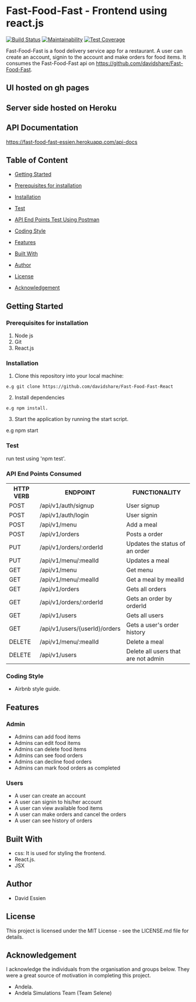 # Fast-Food-Fast - Frontend using react.js
[![Build Status](https://travis-ci.org/davidshare/Fast-Food-Fast-React.svg?branch=develop)](https://travis-ci.org/davidshare/Fast-Food-Fast-React)
[![Maintainability](https://api.codeclimate.com/v1/badges/20a424b4b4eae141ebea/maintainability)](https://codeclimate.com/github/davidshare/Fast-Food-Fast-React/maintainability)
[![Test Coverage](https://api.codeclimate.com/v1/badges/20a424b4b4eae141ebea/test_coverage)](https://codeclimate.com/github/davidshare/Fast-Food-Fast-React/test_coverage)

Fast-Food-Fast is a food delivery service app for a restaurant. A user can create an account, signin to the account and make orders for food items. It consumes the Fast-Food-Fast api on https://github.com/davidshare/Fast-Food-Fast.

## UI hosted on gh pages


## Server side hosted on Heroku


## API Documentation
https://fast-food-fast-essien.herokuapp.com/api-docs

## Table of Content
 * [Getting Started](#getting-started)

 * [Prerequisites for installation](#Prerequisites)
 
 * [Installation](#installation)

 * [Test](#test)
 
 * [ API End Points Test Using Postman](#api-end-points)

 * [Coding Style](#coding-style)
 
 * [Features](#features)
 
 * [Built With](#built-with)
 
 * [Author](#author)

 * [License](#lincense)

 * [Acknowledgement](#acknowledgement)

## Getting Started

### Prerequisites for installation
1. Node js
3. Git
4. React.js

### Installation
1. Clone this repository into your local machine:
```
e.g git clone https://github.com/davidshare/Fast-Food-Fast-React
```
2. Install dependencies 
```
e.g npm install.
```
3. Start the application by running the start script.

e.g npm start

### Test
run test using 'npm test'.

### API End Points Consumed

<table>
<tr><th>HTTP VERB</th><th>ENDPOINT</th><th>FUNCTIONALITY</th></tr>

<tr><td>POST</td> <td>/api/v1/auth/signup</td>  <td>User signup</td></tr>

<tr><td>POST</td> <td>/api/v1/auth/login</td>  <td>User signin</td></tr>

<tr><td>POST</td> <td>/api/v1/menu</td>  <td>Add a meal</td></tr>

<tr><td>POST</td> <td>/api/v1/orders</td>  <td>Posts a order</td></tr>

<tr><td>PUT</td> <td>/api/v1/orders/:orderId</td>  <td>Updates the status of an order</td></tr>

<tr><td>PUT</td> <td>/api/v1/menu/:mealId</td>  <td>Updates a meal</td></tr>

<tr><td>GET</td> <td>/api/v1/menu</td>  <td>Get menu</td></tr>

<tr><td>GET</td> <td>/api/v1/menu/:mealId</td>  <td>Get a meal by mealId</td></tr>

<tr><td>GET</td> <td>/api/v1/orders</td>  <td>Gets all orders</td></tr>

<tr><td>GET</td> <td>/api/v1/orders/:orderId</td>  <td>Gets an order by orderId</td></tr>

<tr><td>GET</td> <td>/api/v1/users</td>  <td>Gets all users</td></tr>

<tr><td>GET</td> <td>/api/v1/users/{userId}/orders</td>  <td>Gets a user's order history</td></tr>

<tr><td>DELETE</td> <td>/api/v1/menu/:mealId</td> <td>Delete a meal</td></tr>

<tr><td>DELETE</td> <td>/api/v1/users</td>  <td>Delete all users that are not admin</td></tr>
 
</table>

### Coding Style
* Airbnb style guide. 

## Features

 ### Admin
 * Admins can add food items
 * Admins can edit food items
 * Admins can delete food items
 * Admins can see food orders
 * Admins can decline food orders
 * Admins can mark food orders as completed

 ### Users
 * A user can create an account
 * A user can signin to his/her account
 * A user can view available food items
 * A user can make orders and cancel the orders
 * A user can see history of orders
 

## Built With
* css: It is used for styling the frontend.
* React.js.
* JSX


## Author
* David Essien

## License
This project is licensed under the MIT License - see the LICENSE.md file for details.

## Acknowledgement
I acknowledge the individuals from the organisation and groups below. They were a great source of motivation in completing this project.
* Andela.
* Andela Simulations Team (Team Selene)
